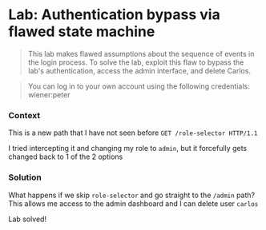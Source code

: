 # Lab: Authentication bypass via flawed state machine

>This lab makes flawed assumptions about the sequence of events in the login process. To solve the lab, exploit this flaw to bypass the lab's authentication, access the admin interface, and delete Carlos.

>You can log in to your own account using the following credentials: wiener:peter

### Context
This is a new path that I have not seen before `GET /role-selector HTTP/1.1`

I tried intercepting it and changing my role to `admin`, but it forcefully gets changed back to 1 of the 2 options

### Solution
What happens if we skip `role-selector` and go straight to the `/admin` path? This allows me access to the admin dashboard and I can delete user `carlos`

Lab solved!